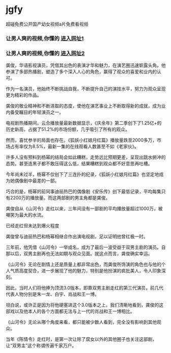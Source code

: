 # jgfy
超碰免费公开国产幼女视频a片免费看视频
                 
### 让男人爽的视频,你懂的  [进入网址1](https://jaakcc.com/?444)

### 让男人爽的视频,你懂的  [进入网址2](https://jaamcc.com/?444)
                       
龚俊，华语影视演员，凭借其出色的表演才华和魅力，在演艺圈迅速崭露头角。他参演了多部热播剧，塑造了多个深入人心的角色，赢得了观众的喜爱和业内的认可。

作为一名演员，他始终不断挑战自我，不断提升自己的演技水平，努力为观众呈现更为精彩的作品。

龚俊的敬业精神和不断进取的态度，使他在演艺事业上不断取得新的成就，成为业内备受瞩目的年轻演员之一。

电视剧热播期间，云合播放量最新数据显示，《庆余年》第二季创下了1.25亿+的历史新高，占据了51.2%的市场份额，几乎吸引了所有的观众。

然而，喜忧参半的局面也存在。《狐妖小红娘月红篇》播放量跌至2000多万，市场占有率仅为8.5%，最新一集的在线观看人数甚至不如《老家伙》。


许多人没有预料到杨幂的结局会如此糟糕，走势远比预期更差，呈现出跳水俯冲的态势。甚至连黑子都不敢压得这么低，结果糟糕到观众都不好意思再吐槽。

今年尚未过半，杨幂不仅创下了三连扑的纪录，《狐妖小红娘月红篇》也坚定地成为她偶像剧中最差的一部。

巧合的是，杨幂的前同事迪丽热巴的偶像剧《安乐传》创下最低记录，平均每集只有2200万的播放量。而这两部剧的男主角都是龚俊。

龚俊自从《山河令》走红以来，三年间没有一部剧的平均播放量超过1000万，被嘲笑为最大的水流。


已经走红但未达到爆火程度

龚俊曾与迪丽热巴和杨幂相继合作出演电视剧，足以证明他曾红极一时。


三年前，他凭借《山河令》一举成名，成为了最后一波受益于双男主剧的演员。自那以后，双男主剧再也无法如期与观众见面。就这点而言，龚俊确实幸运。

《山河令》无论在剧情上还是质量上都非常出色，而龚俊所饰演的角色也与他的个人气质高度契合，进一步展现了他的魅力，特别是他扮演的疯批美人，令人印象深刻。

因此，当时人们将他捧为顶流3.0版本，即靠双男主剧走红的第三代演员，前几代代表人物分别是朱一龙、白宇、肖战和王一博。

坦白说，或许正是因为将他硬塞进这个3.0版本之上，我们清晰地看到，龚俊的这部戏以及他本人的各个方面都无法与上一代的肖战和王一博相比。

《山河令》无论从哪个角度来看，都只能被少数人看到，完全没有影响到其他观众。

当年《陈情令》走红时，是第一次让除了腐女以外的其他圈子也关注这部剧，让“双男主”这个称谓传遍千家万户。

